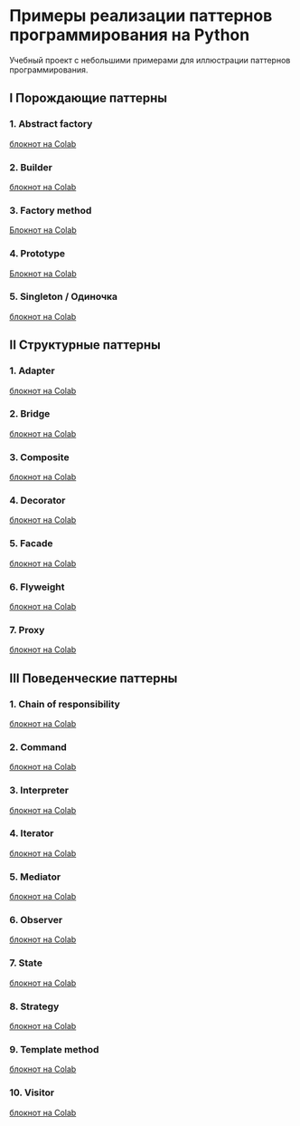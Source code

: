  # Примеры реализации паттернов программирования на Python
 
Учебный проект с небольшими примерами для иллюстрации паттернов программирования.

## I Порождающие паттерны

### 1. Abstract factory
<a href = 'https://colab.research.google.com/drive/10E658Z75OGiDHQjpRrA1jgJS42VdRopr?usp=sharing' >блокнот на Colab</a>

### 2. Builder
<a href = 'https://colab.research.google.com/drive/1Q4IVpr1U-g-dhMdIKjI1DRS5l5T_Bc0P?usp=sharing'>блокнот на Colab</a>

### 3. Factory method
<a href='https://colab.research.google.com/drive/1HHFzSXxAGZ3QzRqnruHPnmLltG-mrbqx?usp=sharing'>Блокнот на Colab</a>
### 4. Prototype
<a href='https://colab.research.google.com/drive/18sGbAkT_GX3DVScNDKSQJ8VEJQfuEI-u?usp=sharing'>Блокнот на Colab</a>

### 5. Singleton / Одиночка
<a href='https://colab.research.google.com/drive/17Bj63ngD_z8kBIEbnNQ1k93It4Wgb56S?usp=sharing'>блокнот на Colab</a>

## II Структурные паттерны

### 1. Adapter
<a href='https://colab.research.google.com/drive/1n2KCFl4W8Hf_v9m3qcWg9pZhltaCwdLa?usp=sharing'>блокнот на Colab</a>

### 2. Bridge
<a href='https://colab.research.google.com/drive/19DCBEHxheqIVRz2QUklE6ByeH0SlrIBf?usp=sharing'>блокнот на Colab</a>

### 3. Composite
<a href='https://colab.research.google.com/drive/1p0xX_xGdvnVSLYawhdbBaA5dQLfddfjB?usp=sharing'>блокнот на Colab</a>

### 4. Decorator
<a href='https://colab.research.google.com/drive/1b9BI2eA-RkjLhpu7bZ2LjajYQMiNno7H?usp=sharing'>блокнот на Colab</a>

### 5. Facade
<a href='https://colab.research.google.com/drive/1B03C90Fx2JvlgvwJS2LOnpTa_a-t9YGo?usp=sharing'>блокнот на Colab</a>

### 6. Flyweight
<a href='https://colab.research.google.com/drive/1kqHV6EPYMSme-dnuhZN-KXgXs9zwqv2S?usp=sharing'>блокнот на Colab</a>

### 7. Proxy
<a href='https://colab.research.google.com/drive/1-wrteGTAFpWemzyk8dAzkma6ePlaZkJ5?usp=sharing'>блокнот на Colab</a>

## III Поведенческие паттерны

### 1. Chain of responsibility
<a href='https://colab.research.google.com/drive/1ZDQCclsoviVTZRx3u4Al00_UDeALaX1o?usp=sharing'>блокнот на Colab</a>

### 2. Command
<a href='https://colab.research.google.com/drive/1ZGFAA3Vf8WpSUKOAmkhVFmMs1VygaPQV?usp=sharing'>блокнот на Colab</a>

### 3. Interpreter
<a href='https://colab.research.google.com/drive/1x94CDRQ5xCpd6q1X9OFjwFCHcZh_Ra3h?usp=sharing'>блокнот на Colab</a>

### 4. Iterator
<a href='https://colab.research.google.com/drive/1B3b9iqUjy_vKTlD30vcihshLHvMW9ZhT?usp=sharing'>блокнот на Colab</a>

### 5. Mediator
<a href='https://colab.research.google.com/drive/19sfpg6YAT1gCE6tkTfZlquUyaEcTonOy?usp=sharing'>блокнот на Colab</a>

### 6. Observer
<a href='https://colab.research.google.com/drive/1-UccTOpBOjrhL6qkeMyZLvcOWC9yuF23?usp=sharing'>блокнот на Colab</a>

### 7. State
<a href='https://colab.research.google.com/drive/16mr_bi2OBnJUej-ryPAStmDRO7H23cH0?usp=sharing'>блокнот на Colab</a>

### 8. Strategy
<a href='https://colab.research.google.com/drive/1pCwuj7-FJCw0-SUHM9bgLUTwQjlx918j?usp=sharing'>блокнот на Colab</a>

### 9. Template method
<a href='https://colab.research.google.com/drive/1x27irzzx8Zmha8KdNU5G8Llw1g2OOKz7?usp=sharing'>блокнот на Colab</a>

### 10. Visitor
<a href='https://colab.research.google.com/drive/1Ebdt0KZ8vEs0sE98J-qrCj5RD45UGGv-?usp=sharing'>блокнот на Colab</a>